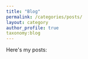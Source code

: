 ```yaml
---
title: "Blog"
permalink: /categories/posts/
layout: category
author_profile: true
taxonomy:blog
---
```


Here's my posts:

